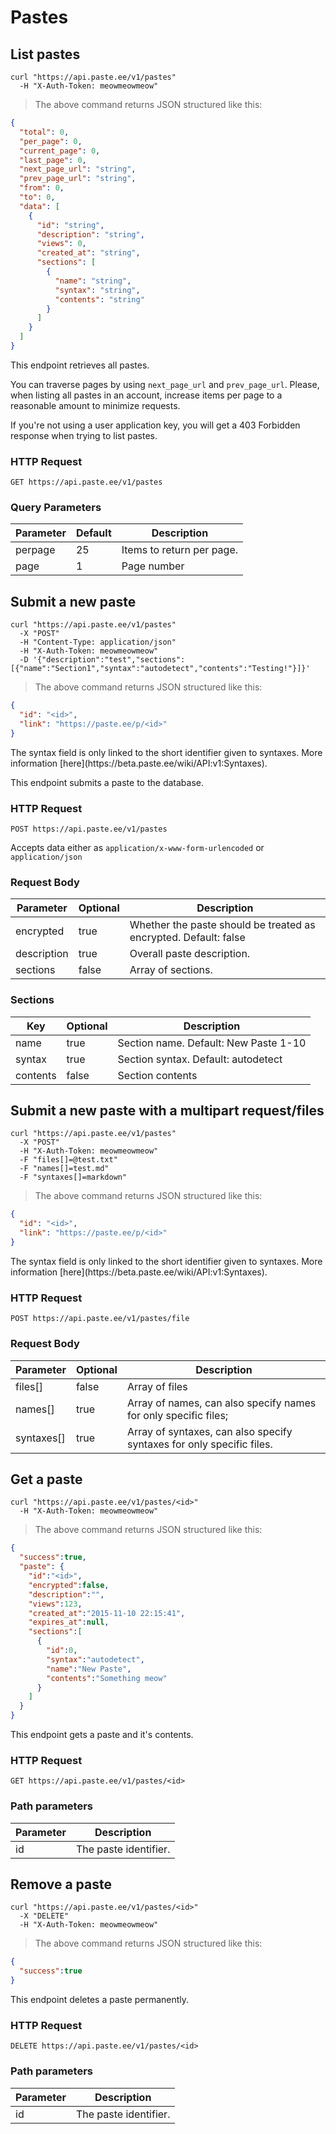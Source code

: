 # Pastes

## List pastes

```shell
curl "https://api.paste.ee/v1/pastes"
  -H "X-Auth-Token: meowmeowmeow"
```

> The above command returns JSON structured like this:

```json
{
  "total": 0,
  "per_page": 0,
  "current_page": 0,
  "last_page": 0,
  "next_page_url": "string",
  "prev_page_url": "string",
  "from": 0,
  "to": 0,
  "data": [
    {
      "id": "string",
      "description": "string",
      "views": 0,
      "created_at": "string",
      "sections": [
        {
          "name": "string",
          "syntax": "string",
          "contents": "string"
        }
      ]
    }
  ]
}
```

This endpoint retrieves all pastes.

You can traverse pages by using `next_page_url` and `prev_page_url`. Please, when listing all pastes in an account, increase items per page to a reasonable amount to minimize requests.

<aside class="warning">If you're not using a user application key, you will get a 403 Forbidden response when trying to list pastes.</aside>

### HTTP Request

`GET https://api.paste.ee/v1/pastes`

### Query Parameters

Parameter | Default | Description
--------- | ------- | -----------
perpage | 25 | Items to return per page.
page | 1 | Page number

## Submit a new paste

```shell
curl "https://api.paste.ee/v1/pastes"
  -X "POST"
  -H "Content-Type: application/json"
  -H "X-Auth-Token: meowmeowmeow"
  -D '{"description":"test","sections":[{"name":"Section1","syntax":"autodetect","contents":"Testing!"}]}'
```

> The above command returns JSON structured like this:

```json
{
  "id": "<id>",
  "link": "https://paste.ee/p/<id>"
}
```

<aside class="warning">The syntax field is only linked to the short identifier given to syntaxes. More information [here](https://beta.paste.ee/wiki/API:v1:Syntaxes).</aside>

This endpoint submits a paste to the database.

### HTTP Request

`POST https://api.paste.ee/v1/pastes`

Accepts data either as `application/x-www-form-urlencoded` or `application/json`

### Request Body

Parameter | Optional | Description
--------- | -------- | -----------
encrypted | true | Whether the paste should be treated as encrypted. Default: false
description | true | Overall paste description.
sections  | false | Array of sections.

### Sections

Key | Optional | Description
--- | -------- | -----------
name | true | Section name. Default: New Paste 1-10
syntax | true | Section syntax. Default: autodetect
contents | false | Section contents

## Submit a new paste with a multipart request/files

```shell
curl "https://api.paste.ee/v1/pastes"
  -X "POST"
  -H "X-Auth-Token: meowmeowmeow"
  -F "files[]=@test.txt"
  -F "names[]=test.md"
  -F "syntaxes[]=markdown"
  ```

> The above command returns JSON structured like this:

```json
{
  "id": "<id>",
  "link": "https://paste.ee/p/<id>"
}
```

<aside class="warning">The syntax field is only linked to the short identifier given to syntaxes. More information [here](https://beta.paste.ee/wiki/API:v1:Syntaxes).</aside>

### HTTP Request

`POST https://api.paste.ee/v1/pastes/file`

### Request Body

Parameter | Optional | Description
--------- | -------- | -----------
files[] | false | Array of files
names[] | true | Array of names, can also specify names for only specific files;
syntaxes[] | true | Array of syntaxes, can also specify syntaxes for only specific files.

## Get a paste

```shell
curl "https://api.paste.ee/v1/pastes/<id>"
  -H "X-Auth-Token: meowmeowmeow"
```

> The above command returns JSON structured like this:

```json
{
  "success":true,
  "paste": {
    "id":"<id>",
    "encrypted":false,
    "description":"",
    "views":123,
    "created_at":"2015-11-10 22:15:41",
    "expires_at":null,
    "sections":[
      {
        "id":0,
        "syntax":"autodetect",
        "name":"New Paste",
        "contents":"Something meow"
      }
    ]
  }
}
```

This endpoint gets a paste and it's contents.

### HTTP Request

`GET https://api.paste.ee/v1/pastes/<id>`

### Path parameters

Parameter | Description
--------- | -----------
id | The paste identifier.

## Remove a paste

```shell
curl "https://api.paste.ee/v1/pastes/<id>"
  -X "DELETE"
  -H "X-Auth-Token: meowmeowmeow"
```

> The above command returns JSON structured like this:

```json
{
  "success":true
}
```

This endpoint deletes a paste permanently.

### HTTP Request

`DELETE https://api.paste.ee/v1/pastes/<id>`

### Path parameters

Parameter | Description
--------- | -----------
id | The paste identifier.

